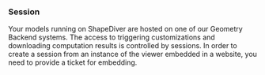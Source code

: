### Session

Your models running on ShapeDiver are hosted on one of our Geometry Backend systems. The access to triggering customizations and downloading computation results is controlled by sessions. In order to create a session from an instance of the viewer embedded in a website, you need to provide a ticket for embedding.
